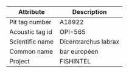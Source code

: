 | Attribute  | Description |
| ------------- | ------------- |
| Pit tag number | A18922 |
| Acoustic tag id | OPI-565 |
| Scientific name | Dicentrarchus labrax |
| Common name | bar européen |
| Project | FISHINTEL |